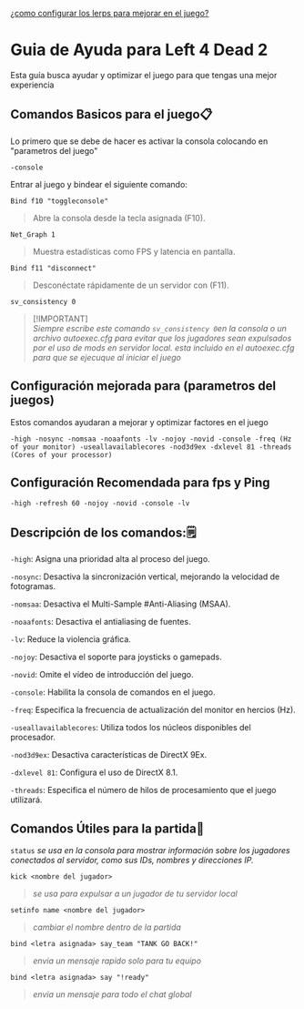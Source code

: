 [¿como configurar los lerps para mejorar en el juego?]([docs/CONTRIBUTING.md](https://github.com/DanteMRX/Left-4-Dead-2-Configuraciones-y-Comandos/blob/main/Configuraci%C3%B3n%20de%20Lerps.md))

# Guia de Ayuda para Left 4 Dead 2 

Esta guía busca ayudar y optimizar el juego para que tengas una mejor experiencia

## Comandos Basicos para el juego📋

Lo primero que se debe de hacer es activar la consola colocando en "parametros del juego"

```
-console
```
Entrar al juego y bindear el siguiente comando:

```
Bind f10 "toggleconsole"
```
 > Abre la consola desde la tecla asignada (F10).

```
Net_Graph 1
``` 
> Muestra estadísticas como FPS y latencia en pantalla.

```
Bind f11 "disconnect"
```
> Desconéctate rápidamente de un servidor con (F11).

```
sv_consistency 0
```

> [!IMPORTANT]\
> _Siempre escribe este comando `sv_consistency 0`en la consola o un archivo autoexec.cfg para evitar que los jugadores sean expulsados por el uso de mods en servidor local. *esta incluido en el autoexec.cfg para que se ejecuque al iniciar el juego*_

## Configuración mejorada para (parametros del juegos)

Estos comandos ayudaran a mejorar y optimizar 
factores en el juego

```
-high -nosync -nomsaa -noaafonts -lv -nojoy -novid -console -freq (Hz of your monitor) -useallavailablecores -nod3d9ex -dxlevel 81 -threads (Cores of your processor)
```
## Configuración Recomendada para fps y Ping
```
-high -refresh 60 -nojoy -novid -console -lv
```

## Descripción de los comandos:🗒

`-high`: Asigna una prioridad alta al proceso del juego.

`-nosync`: Desactiva la sincronización vertical, mejorando la velocidad de fotogramas.

`-nomsaa`: Desactiva el Multi-Sample #Anti-Aliasing (MSAA).

`-noaafonts`: Desactiva el antialiasing de fuentes.

`-lv`: Reduce la violencia gráfica.

`-nojoy`: Desactiva el soporte para joysticks o gamepads.

`-novid`: Omite el vídeo de introducción del juego.

`-console`: Habilita la consola de comandos en el juego.

`-freq`: Especifica la frecuencia de actualización del monitor en hercios (Hz).

`-useallavailablecores`: Utiliza todos los núcleos disponibles del procesador.

`-nod3d9ex`: Desactiva características de DirectX 9Ex.

`-dxlevel 81`: Configura el uso de DirectX 8.1.

`-threads`: Especifica el número de hilos de procesamiento que el juego utilizará.


## Comandos Útiles para la partida📓

`status` _se usa en la consola para mostrar información sobre los jugadores conectados al servidor, como sus IDs, nombres y direcciones IP._

`kick <nombre del jugador>` 
> _se usa para expulsar a un jugador de tu servidor local_

`setinfo name <nombre del jugador>` 

> _cambiar el nombre dentro de la partida_

`bind <letra asignada> say_team "TANK GO BACK!"` 
> _envia un mensaje rapido solo para tu equipo_

`bind <letra asignada> say "!ready"` 

> _envia un mensaje para todo el chat global_ 


